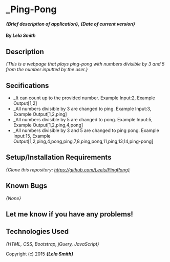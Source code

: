 # _Ping-Pong

#### _{Brief description of application}, {Date of current version}_

#### By _Lela Smith_

## Description

_{This is a webpage that plays ping-pong with numbers divisible by 3 and 5 from the number inputted by the user.}_

## Secifications

* _It can count up to the provided number. Example Input:2, Example Output[1,2]
* _All numbers divisible by 3 are changed to ping. Example Input:3, Example Output[1,2,ping]
* _All numbers divisible by 5 are changed to pong. Example Input:5, Example Output[1,2,ping,4,pong]
* _All numbers divisible by 3 and 5 are changed to ping pong. Example Input:15, Example Output[1,2,ping,4,pong,ping,7,8,ping,pong,11,ping,13,14,ping-pong]


## Setup/Installation Requirements

_{Clone this repository: https://github.com/Leels/PingPong}_

## Known Bugs

_{None}_

## Let me know if you have any problems!

## Technologies Used

_{HTML, CSS, Bootstrap, jQuery, JavaScript}_


Copyright (c) 2015 **_{Lela Smith}_**
